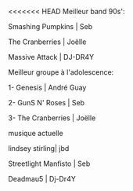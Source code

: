 <<<<<<< HEAD
Meilleur band 90s':


Smashing Pumpkins | Seb

The Cranberries | Joëlle

Massive Attack | DJ-DR4Y



Meilleur groupe à l'adolescence:
 

1- Genesis | André Guay

2- GunS N' Roses | Seb

3- The Cranberries | Joëlle



musique actuelle

lindsey stirling| jbd

Streetlight Manfisto | Seb

Deadmau5 | Dj-Dr4Y

